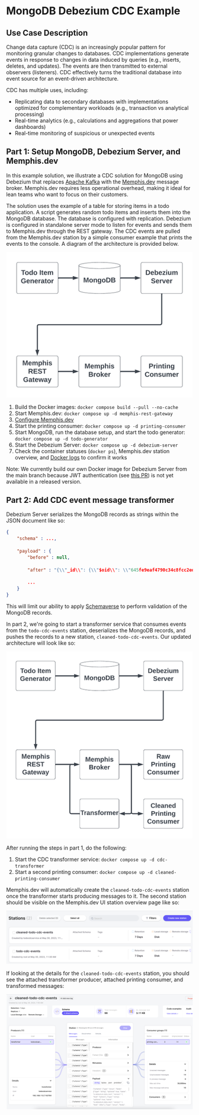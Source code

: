 # MongoDB Debezium CDC Example

## Use Case Description
Change data capture (CDC) is an increasingly popular pattern for monitoring
granular changes to databases. CDC implementations generate events in response
to changes in data induced by queries (e.g., inserts, deletes, and updates).
The events are then transmitted to external observers (listeners).  CDC effectively
turns the traditional database into event source for an event-driven architecture.

CDC has multiple uses, including:

* Replicating data to secondary databases with implementations optimized for complementary workloads (e.g., transaction vs analytical processing)
* Real-time analytics (e.g., calculations and aggregations that power dashboards)
* Real-time monitoring of suspicious or unexpected events

## Part 1: Setup MongoDB, Debezium Server, and Memphis.dev
In this example solution, we illustrate a CDC solution for MongoDB using Debezium that
replaces [Apache Kafka](https://kafka.apache.org/) with the [Memphis.dev](https://github.com/memphisdev/memphis)
message broker.  Memphis.dev requires less operational overhead, making it ideal for lean
teams who want to focus on their customers.

The solution uses the example of a table for storing items in a todo application.  A script
generates random todo items and inserts them into the MongoDB database.  The database is
configured with replication.  Debezium is configured in standalone
server mode to listen for events and sends them to Memphis.dev through the REST gateway.
The CDC events are pulled from the Memphis.dev station by a simple consumer example
that prints the events to the console.  A diagram of the architecture is provided below.


![Solution architecture diagram](docs/solution_architecture_part1.png)


1. Build the Docker images:
   `docker compose build --pull --no-cache`
1. Start Memphis.dev:
   `docker compose up -d memphis-rest-gateway`
1. [Configure Memphis.dev](docs/setup_memphis.md)
1. Start the printing consumer:
   `docker compose up -d printing-consumer`
1. Start MongoDB, run the database setup, and start the todo generator:
   `docker compose up -d todo-generator`
1. Start the Debezium Server:
   `docker compose up -d debezium-server`
1. Check the container statuses (`docker ps`), Memphis.dev station overview, and [Docker logs](docs/inspect_logs.md) to confirm it works

Note: We currently build our own Docker image for Debezium Server from the main branch because JWT authentication (see [this PR](https://github.com/debezium/debezium-server/pull/20)) is not yet available in a released version.

## Part 2: Add CDC event message transformer
Debezium Server serializes the MongoDB records as strings within the JSON document like so:

```json
{
	"schema" : ...,

	"payload" : {
		"before" : null,

		"after" : "{\\"_id\\": {\\"$oid\\": \\"645fe9eaf4790c34c8fcc2ed\\"},\\"creation_timestamp\\": {\\"$date\\": 1684007402978},\\"due_date\\": {\\"$date\\": 1684266602978},\\"description\\": \\"buy milk\\",\\"completed\\": false}",

		...
	}
}
```

This will limit our ability to apply [Schemaverse](https://docs.memphis.dev/memphis/memphis/schemaverse-schema-management) to perform validation of the MongoDB records.

In part 2, we're going to start a transformer service that consumes events from the `todo-cdc-events` station, deserializes the MongoDB records, and pushes the records to a new station, `cleaned-todo-cdc-events`.  Our updated architecture will look like so:

![Solution architecture diagram](docs/solution_architecture_part2.png)

After running the steps in part 1, do the following:

1. Start the CDC transformer service:
   `docker compose up -d cdc-transformer`
1. Start a second printing consumer:
   `docker compose up -d cleaned-printing-consumer`

Memphis.dev will automatically create the `cleaned-todo-cdc-events` station once the transformer starts producing messages to it.
The second station should be visible on the Memphis.dev UI station overview page like so:

![Station overview with two stations](docs/memphis_ui_station_overview2.png)

If looking at the details for the `cleaned-todo-cdc-events` station, you should see the attached transformer producer,
attached printing consumer, and transformed messages:

![Cleaned station overview](docs/memphis_ui_cleaned_station_with_messages.png)


